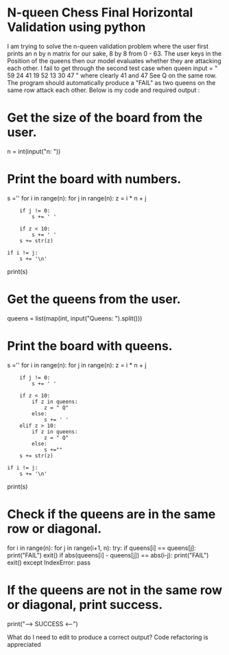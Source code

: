 
# N-queen Chess Final Horizontal Validation using python

I am trying to solve the n-queen validation problem where the user first prints an n by n matrix for our sake, 8 by 8 from 0 - 63. The user keys in the Position of the queens then our model evaluates whether they are attacking each other. I fail to get through the second test case when queen input  =  " 59 24 41 19 52 13 30 47 " where clearly 41 and 47 See Q on the same row. The program should automatically produce a "FAIL" as two queens on the same row attack each other. Below is my code and required output :

# Get the size of the board from the user.
n = int(input("n: "))

# Print the board with numbers.
s =''
for i in range(n):
    for j in range(n):
        z = i * n + j
        
        if j != 0:
            s += ' '
        
        if z < 10:
            s += ' '
        s += str(z)
    
    if i != j:
        s += '\n'
print(s)
# Get the queens from the user.
queens = list(map(int, input("Queens: ").split()))

# Print the board with queens.

s =''
for i in range(n):
    for j in range(n):
        z = i * n + j
        
        if j != 0:
            s += ' '
        
        if z < 10:
            if z in queens:
                z = " Q"
            else:
                s += ' '
        elif z > 10:
            if z in queens:
                z = " Q"
            else:
                s +=""
        s += str(z)
    
    if i != j:
        s += '\n'
print(s)
# Check if the queens are in the same row or diagonal.
for i in range(n):
    for j in range(i+1, n):
        try:
            if queens[i] == queens[j]:
                print("FAIL")
                exit()
            if abs(queens[i] - queens[j]) == abs(i-j):
                print("FAIL")
                exit()
        except IndexError:
            pass

# If the queens are not in the same row or diagonal, print success.
print("--> SUCCESS <--")



What do I need to edit to produce a correct output? Code refactoring is appreciated

        
